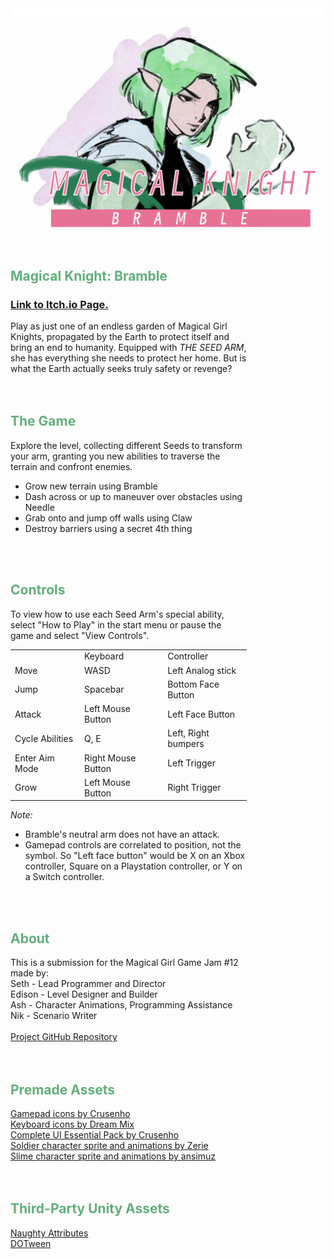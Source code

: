 <img src="https://github.com/Sephta/mgg12-submission/blob/main/Assets/Sprites/UI/UI%20Art/cover_thumbnail.png">
<div style="width:75%">
<div>
<h2 data-darkreader-inline-color="" style="color: rgb(98, 175, 123); --darkreader-inline-color: var(--darkreader-text-62af7b, #89ad95);">Magical Knight: Bramble</h2>
<h3><a href="https://sephta.itch.io/mggj-12-submission">Link to Itch.io Page.</a></h3>
Play as just one of an endless garden of Magical Girl Knights, propagated by the Earth to protect itself and bring an end to humanity. Equipped with <em>THE SEED ARM</em>, she has everything she needs to protect her home. But is what the Earth actually seeks truly safety or revenge?
</div>
<br><br>
<div>
<h2 data-darkreader-inline-color="" style="color: rgb(98, 175, 123); --darkreader-inline-color: var(--darkreader-text-62af7b, #89ad95);">The Game</h2>
Explore the level, collecting different Seeds to transform your arm, granting you new abilities to traverse the terrain and confront enemies.
<ul>
<li> Grow new terrain using Bramble </li>
<li> Dash across or up to maneuver over obstacles using Needle </li>
<li> Grab onto and jump off walls using Claw </li>
<li> Destroy barriers using a secret 4th thing </li>
</ul>
</div>
<br><br>
<div>
<h2 data-darkreader-inline-color="" style="color: rgb(98, 175, 123); --darkreader-inline-color: var(--darkreader-text-62af7b, #89ad95);">Controls</h2>
To view how to use each Seed Arm's special ability, select "How to Play" in the start menu or pause the game and select "View Controls".
<table><tbody><tr><td></td><td>Keyboard</td><td>Controller</td></tr><tr><td>Move</td><td>WASD</td><td>Left Analog stick</td></tr><tr><td>Jump</td><td>Spacebar</td><td>Bottom Face Button</td></tr><tr><td>Attack</td><td>Left Mouse Button</td><td>Left Face Button</td></tr><tr><td>Cycle Abilities</td><td>Q, E</td><td>Left, Right bumpers</td></tr><tr><td>Enter Aim Mode</td><td>Right Mouse Button</td><td>Left Trigger</td></tr><tr><td>Grow&nbsp;</td><td>Left Mouse Button</td><td>Right Trigger</td></tr></tbody></table>
<em>Note:</em><br>
<ul>
<li> Bramble's neutral arm does not have an attack. </li>
<li> Gamepad controls are correlated to position, not the symbol. So "Left face button" would be X on an Xbox controller, Square on a Playstation controller, or Y on a Switch controller.</li>
</ul>
</div>
<br><br>
<div>
<h2 data-darkreader-inline-color="" style="color: rgb(98, 175, 123); --darkreader-inline-color: var(--darkreader-text-62af7b, #89ad95);">About</h2>
This is a submission for the Magical Girl Game Jam #12 made by:<br>
Seth - Lead Programmer and Director<br>
Edison - Level Designer and Builder<br>
Ash - Character Animations, Programming Assistance<br>
Nik - Scenario Writer
<br><br>
<a href="https://github.com/Sephta/mgg12-submission">Project GitHub Repository</a>
</div>
<br><br>
<div>
<h2 data-darkreader-inline-color="" style="color: rgb(98, 175, 123); --darkreader-inline-color: var(--darkreader-text-62af7b, #89ad95);">Premade Assets</h2>
<a href="https://crusenho.itch.io/ps4-xbox-controller-buttons">Gamepad icons by Crusenho</a><br>
<a href="https://dreammixgames.itch.io/keyboard-keys-for-ui">Keyboard icons by Dream Mix</a><br>
<a href="https://crusenho.itch.io/complete-ui-essential-pack">Complete UI Essential Pack by Crusenho</a><br>
<a href="https://zerie.itch.io/tiny-rpg-character-asset-pack">Soldier character sprite and animations by Zerie</a><br>
<a href="https://ansimuz.itch.io/sunny-land-pixel-game-art">Slime character sprite and animations by ansimuz</a><br>
</div>
<br><br>
<div>
<h2 data-darkreader-inline-color="" style="color: rgb(98, 175, 123); --darkreader-inline-color: var(--darkreader-text-62af7b, #89ad95);">Third-Party Unity Assets</h2>
<a href="https://assetstore.unity.com/packages/tools/utilities/naughtyattributes-129996">Naughty Attributes</a><br><a href="https://assetstore.unity.com/packages/tools/animation/dotween-hotween-v2-27676">DOTween</a><br>
</div>
</div>
